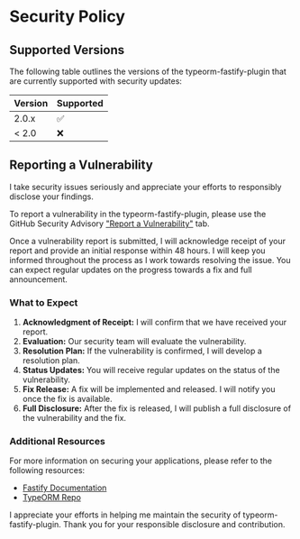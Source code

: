 # Security Policy

## Supported Versions

The following table outlines the versions of the typeorm-fastify-plugin that are currently supported with security updates:

| Version | Supported          |
| ------- | ------------------ |
| 2.0.x   | :white_check_mark: |
| < 2.0   | :x:                |

## Reporting a Vulnerability

I take security issues seriously and appreciate your efforts to responsibly disclose your findings.

To report a vulnerability in the typeorm-fastify-plugin, please use the GitHub Security Advisory ["Report a Vulnerability"](https://github.com/jclemens24/typeorm-fastify-plugin/security/advisories/new) tab.

Once a vulnerability report is submitted, I will acknowledge receipt of your report and provide an initial response within 48 hours. I will keep you informed throughout the process as I work towards resolving the issue. You can expect regular updates on the progress towards a fix and full announcement.

### What to Expect

1. **Acknowledgment of Receipt:** I will confirm that we have received your report.
2. **Evaluation:** Our security team will evaluate the vulnerability.
3. **Resolution Plan:** If the vulnerability is confirmed, I will develop a resolution plan.
4. **Status Updates:** You will receive regular updates on the status of the vulnerability.
5. **Fix Release:** A fix will be implemented and released. I will notify you once the fix is available.
6. **Full Disclosure:** After the fix is released, I will publish a full disclosure of the vulnerability and the fix.

### Additional Resources

For more information on securing your applications, please refer to the following resources:

- [Fastify Documentation](https://fastify.dev/docs/latest/)
- [TypeORM Repo](https://github.com/typeorm/typeorm)

I appreciate your efforts in helping me maintain the security of typeorm-fastify-plugin. Thank you for your responsible disclosure and contribution.
